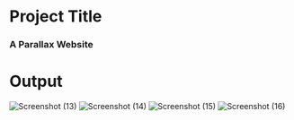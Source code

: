# Project Title

### A Parallax Website

# Output

![Screenshot (13)](https://github.com/ANSHHULBUDHWAL/html_css_projects/assets/72787705/0d295e81-499a-4dcb-a376-689a52d92f6c)
![Screenshot (14)](https://github.com/ANSHHULBUDHWAL/html_css_projects/assets/72787705/7879d85c-50bb-418a-ac5d-dc2ef06506c6)
![Screenshot (15)](https://github.com/ANSHHULBUDHWAL/html_css_projects/assets/72787705/3c7bfbcc-ec05-4992-9975-1dfb33beaa15)
![Screenshot (16)](https://github.com/ANSHHULBUDHWAL/html_css_projects/assets/72787705/beb39a65-0335-4c25-a12b-f1256d9b9b54)
